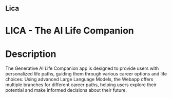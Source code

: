 ## Lica

# LICA -  The AI Life Companion

# Description

The Generative AI Life Companion app is designed to provide users with personalized life paths, guiding them through various career options and life choices. Using advanced Large Language Models, the Webapp offers multiple branches for different career paths, helping users explore their potential and make informed decisions about their future.